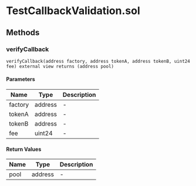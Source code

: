 
# TestCallbackValidation.sol

    

    
## Methods
### verifyCallback
```solidity
verifyCallback(address factory, address tokenA, address tokenB, uint24 fee) external view returns (address pool)
```

            

            
#### Parameters

| Name | Type | Description |
|---|---|---|
| factory | address | - |
| tokenA | address | - |
| tokenB | address | - |
| fee | uint24 | - |

#### Return Values

| Name | Type | Description |
|---|---|---|
| pool | address | - |



